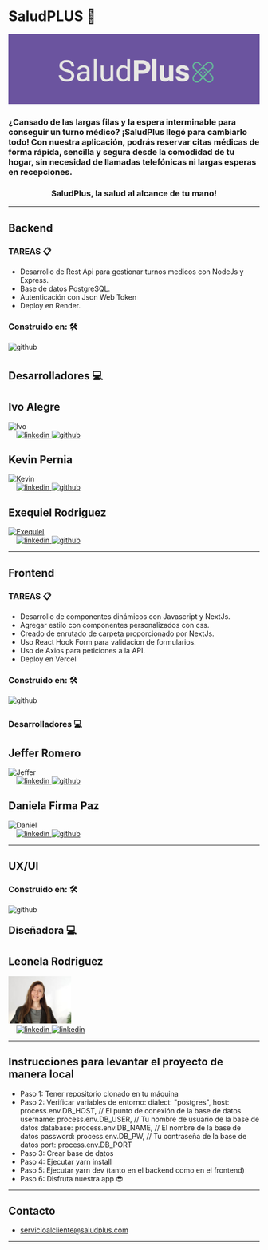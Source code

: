 # SaludPLUS 🏥

![Imagen portada Salud plus](/Frontend/public/Logo-SaludPlus.png)

<h3>¿Cansado de las largas filas y la espera interminable para conseguir un turno médico? ¡SaludPlus llegó para cambiarlo todo!
Con nuestra aplicación, podrás reservar citas médicas de forma rápida, sencilla y segura desde la comodidad de tu hogar, sin necesidad de llamadas telefónicas ni largas esperas en recepciones.</h3>


<h3 align="center">SaludPlus, la salud al alcance de tu mano!</h3>

<hr>

## Backend

### TAREAS 📋

- Desarrollo de Rest Api para gestionar turnos medicos con NodeJs y Express.
- Base de datos PostgreSQL.
- Autenticación con Json Web Token
- Deploy en Render.


 ### Construido en: 🛠️


<div margin-right="20px">
<a  target="_blank" style="margin-right: 10px; text-decoration:none;">
<img src="https://skillicons.dev/icons?i=js,nodejs,express,sequelize,postgres,yarn" alt="github" style="margin-bottom: 5px;" />
</a>
</div>


## Desarrolladores 💻
<div>
    <div>
      <h2>Ivo Alegre</h2>
      <div>
          <img src="https://avatars.githubusercontent.com/u/103976710?v=4" alt="Ivo" style="width: 100px; height: 100px;">
      </div>
      <div>
          &nbsp;
          &nbsp;
        <a href="https://www.linkedin.com/in/ivo-alegre/" target="_blank" > 
         <img src="https://skillicons.dev/icons?i=linkedin" alt="linkedin" width="30px"/>
        </a> 
        <a href="https://github.com/IvoAl" target="_blank">
         <img src="https://skillicons.dev/icons?i=github" alt="github" width="30px" />
        </a>
      </div>
    </div>
    <div>
      <h2>Kevin Pernia</h2>
      <div>
          <img src="https://avatars.githubusercontent.com/u/37967904?v=4" alt="Kevin" style="width: 100px; height:100px">
      </div>
      <div>
         &nbsp;
          &nbsp;
        <a href="https://www.linkedin.com/in/kevinpernia/" target="_blank" > 
         <img src="https://skillicons.dev/icons?i=linkedin" alt="linkedin" width="30px"/>
        </a> 
        <a href="https://github.com/kevin3080" target="_blank">
         <img src="https://skillicons.dev/icons?i=github" alt="github" width="30px" />
        </a>
      </div>
    </div>
    <div>
      <h2>Exequiel Rodriguez</h2>
      <div>
        <a href="https://github.com/Kitatzu" target="_blank">
          <img src="https://avatars.githubusercontent.com/u/109878818?v=4" alt="Exequiel" style="width: 100px; height: 100px">
        </a>
      </div>
      <div>
        &nbsp;
        &nbsp;
        <a href="https://www.linkedin.com/in/exequielmr" target="_blank" > 
         <img src="https://skillicons.dev/icons?i=linkedin" alt="linkedin" width="30px"/>
        </a> 
        <a href="https://github.com/Kitatzu"  target="_blank">
         <img src="https://skillicons.dev/icons?i=github" alt="github" width="30px" />
        </a>
      </div>
    </div>
  </div>

<hr>

## Frontend

### TAREAS 📋

- Desarrollo de componentes dinámicos con Javascript y NextJs.
- Agregar estilo con componentes personalizados con css.
- Creado de enrutado de carpeta proporcionado por NextJs.
- Uso React Hook Form para validacion de formularios.
- Uso de Axios para peticiones a la API.
- Deploy en Vercel


### Construido en: 🛠️

<div margin-right="20px">
<a  target="_blank" style="margin-right: 10px; text-decoration:none;">
<img src="https://skillicons.dev/icons?i=js,nextjs,html,css,yarn" alt="github" style="margin-bottom: 5px;" />
</a>
</div>


### Desarrolladores 💻 
  <div>
    <div>
      <h2 class="name">Jeffer Romero</h2>
      <div>
          <img src="https://avatars.githubusercontent.com/u/100881720?v=4" alt="Jeffer" style="width: 100px; height: 100px">
      </div>
      <div>
         &nbsp;
        &nbsp;
        <a href="www.linkedin.com/in/jefferc-romero" target="_blank" > 
         <img src="https://skillicons.dev/icons?i=linkedin" alt="linkedin" width="30px"/>
        </a> 
        <a href="https://github.com/Camilop4" target="_blank">
         <img src="https://skillicons.dev/icons?i=github" alt="github" width="30px" />
        </a>
      </div>
    </div>
    <div>
      <h2>Daniela Firma Paz</h2>
      <div>
          <img src="https://avatars.githubusercontent.com/u/107327271?v=4" alt="Daniel" style="width: 100px; height: 100px;">
      </div>
      <div>
         &nbsp;
        &nbsp;
        <a href="https://www.linkedin.com/in/daniela-firma-paz/" target="_blank" > 
         <img src="https://skillicons.dev/icons?i=linkedin" alt="linkedin" width="30px"/>
        </a> 
        <a href="https://github.com/Dani-Firma-Paz" target="_blank">
         <img src="https://skillicons.dev/icons?i=github" alt="github" width="30px" />
        </a>
      </div>
    </div>
  </div>
<hr>

## UX/UI

### Construido en: 🛠️

<div margin-right="20px">
<a  target="_blank" style="margin-right: 10px; text-decoration:none;">
<img src="https://skillicons.dev/icons?i=figma" alt="github" style="margin-bottom: 5px;" />
</a>
</div>


<strong> <span style="font-size: 20px; display: flex;"> Diseñadora 💻 </span> </strong>
    <div>
      <h2>Leonela Rodriguez</h2>
      <div>
          <img src="./Frontend/public/images/fotocv1.png" alt="Imagen Persona 1" style="width: 25%">
      </div>
      <div>
        &nbsp;
        &nbsp;
        <a href="https://www.linkedin.com/in/leoneladominguez/" target="_blank" > 
         <img src="https://skillicons.dev/icons?i=linkedin" alt="linkedin" width="30px"/>
        </a> 
        <a href="https://www.behance.net/leodeni" target="_blank">
        <img src="https://github.com/No-Country/c17-25-n-node-react/assets/109878818/27925e44-6954-44ef-9b47-efa639834b23" alt="linkedin" width="30px"/>
        </a>
      </div>

<hr>

## Instrucciones para levantar el proyecto de manera local
- Paso 1: Tener repositorio clonado en tu máquina
- Paso 2: Verificar variables de entorno:
dialect: "postgres",
    host: process.env.DB_HOST, // El punto de conexión de la base de datos
    username: process.env.DB_USER, // Tu nombre de usuario de la base de datos
    database: process.env.DB_NAME, // El nombre de la base de datos
    password: process.env.DB_PW, // Tu contraseña de la base de datos
    port: process.env.DB_PORT
- Paso 3: Crear base de datos 
- Paso 4: Ejecutar yarn install
- Paso 5: Ejecutar yarn dev (tanto en el backend como en el frontend)
- Paso 6: Disfruta nuestra app 😎
<hr>

## Contacto
- servicioalcliente@saludplus.com
<hr>
